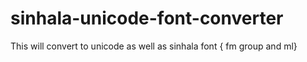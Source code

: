 # sinhala-unicode-font-converter
This will convert to unicode as well as sinhala font { fm group and ml}
